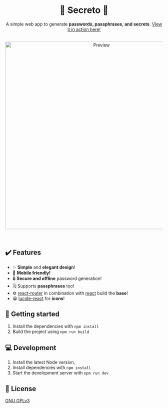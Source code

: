 # <h1 align="center">🔑 Secreto 🔑</h1>

<div align="center">
A simple web app to generate <b>passwords, passphrases, and secrets</b>. <a href="https://gamingklex.github.io/Secreto/">View it in action here!</a>
</div>
<br/>
<p align="center">
    <img src="https://i.imgur.com/fQgjA26.png" alt="Preview" width="600"/>
</p>
<br/>

## ✔️ Features

- ✨ **Simple** and **elegant design**!
- 📱 **Mobile friendly!**
- 🔒 **Secure and offline** password generation!
- 🗒️ Supports **passphrases** too!
- ⚙️ [react-router](https://reactrouter.com/) in combination with [react](https://react.dev/) build the **base**!
- 😀 [lucide-react](https://www.npmjs.com/package/lucide-react) for **icons**!

## 🚀 Getting started

1. Install the dependencies with `npm install`
2. Build the project using `npm run build`

## 💻 Development

1. Install the latest Node version,
2. Install dependencies with `npm install`
3. Start the development server with `npm run dev`

## 🔑 License

[GNU GPLv3](https://github.com/GamingKlex/Secreto/blob/master/LICENSE)
